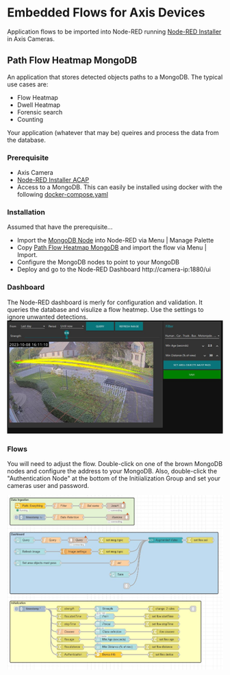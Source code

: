 # Embedded Flows for Axis Devices
Application flows to be imported into Node-RED running [Node-RED Installer](https://pandosme.github.io/acap/node-red/2023/09/12/nodered-acap.html) in Axis Cameras.  

## Path Flow Heatmap MongoDB
An application that stores detected objects paths to a MongoDB.  The typical use cases are:
* Flow Heatmap
* Dwell Heatmap
* Forensic search
* Counting

Your application (whatever that may be) queires and process the data from the database.

### Prerequisite
* Axis Camera
* [Node-RED Installer ACAP](https://pandosme.github.io/acap/node-red/2023/09/12/nodered-acap.html)
* Access to a MongoDB. This can easily be installed using docker with the following [docker-compose.yaml](https://github.com/pandosme/EmbeddedFlows/raw/main/resources/mongodb/docker-compose.yaml)

### Installation
Assumed that have the prerequisite...
* Import the [MongoDB Node](node-red-node-mongodb) into Node-RED via Menu | Manage Palette
* Copy [Path Flow Heatmap MongoDB](https://github.com/pandosme/EmbeddedFlows/raw/main/flows/Path%20Heatmap%20MongoDB.json) and import the flow via Menu | Import.
* Configure the MongoDB nodes to point to your MongoDB
* Deploy and go to the Node-RED Dashboard http://camera-ip:1880/ui
    
### Dashboard
The Node-RED dashboard is merly for configuration and validation.  It queries the database and visulize a flow heatmep. Use the settings to ignore unwanted detections.  
![dashboard](/images/dashboard_path_heatmap.jpg)

### Flows
You will need to adjust the flow.  Double-click on one of the brown MongoDB nodes and configure the address to your MongoDB.  Also, double-click the "Authentication Node" at the bottom of the Initiialization Group and set your cameras user and password.

![dashboard](/images/flow_path_heatmap.jpg)


